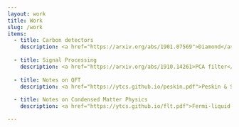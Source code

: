 ```yaml
---
layout: work
title: Work
slug: /work
items:
  - title: Carbon detectors 
    description: <a href="https://arxiv.org/abs/1901.07569">Diamond</a> <a href="https://arxiv.org/abs/2008.08560>SiC</a>
  
  - title: Signal Processing
    description: <a href="https://arxiv.org/abs/1910.14261>PCA filter</a>
  
  - title: Notes on QFT
    description: <a href="https://ytcs.github.io/peskin.pdf">Peskin & Schroeder</a> <a href="https://ytcs.github.io/schwartz.pdf">Schwartz</a>
    
  - title: Notes on Condensed Matter Physics
    description: <a href="https://ytcs.github.io/flt.pdf">Fermi-liquid Theory</a> <a href="https://ytcs.github.io/brezin.pdf">Brezin</a>

---
```


<br />
<br />
